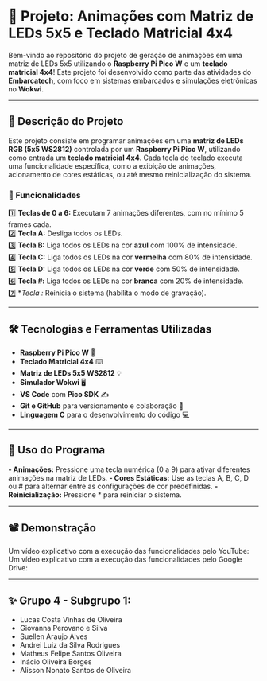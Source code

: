 # 🧩 Projeto: Animações com Matriz de LEDs 5x5 e Teclado Matricial 4x4

Bem-vindo ao repositório do projeto de geração de animações em uma matriz de LEDs 5x5 utilizando o **Raspberry Pi Pico W** e um **teclado matricial 4x4**! Este projeto foi desenvolvido como parte das atividades do **Embarcatech**, com foco em sistemas embarcados e simulações eletrônicas no **Wokwi**.

---

## 📜 Descrição do Projeto

Este projeto consiste em programar animações em uma **matriz de LEDs RGB (5x5 WS2812)** controlada por um **Raspberry Pi Pico W**, utilizando como entrada um **teclado matricial 4x4**. Cada tecla do teclado executa uma funcionalidade específica, como a exibição de animações, acionamento de cores estáticas, ou até mesmo reinicialização do sistema.

### 🎯 Funcionalidades

1️⃣ **Teclas de 0 a 6:** Executam 7 animações diferentes, com no mínimo 5 frames cada.  
2️⃣ **Tecla A:** Desliga todos os LEDs.  
3️⃣ **Tecla B:** Liga todos os LEDs na cor **azul** com 100% de intensidade.  
4️⃣ **Tecla C:** Liga todos os LEDs na cor **vermelha** com 80% de intensidade.  
5️⃣ **Tecla D:** Liga todos os LEDs na cor **verde** com 50% de intensidade.  
6️⃣ **Tecla #:** Liga todos os LEDs na cor **branca** com 20% de intensidade.  
7️⃣ **Tecla *:** Reinicia o sistema (habilita o modo de gravação).  

---

## 🛠️ Tecnologias e Ferramentas Utilizadas

- **Raspberry Pi Pico W** 🛜
- **Teclado Matricial 4x4** ⌨️
- **Matriz de LEDs 5x5 WS2812** 💡
- **Simulador Wokwi** 🖥️
- **VS Code** com **Pico SDK** ✍️
- **Git e GitHub** para versionamento e colaboração 🤝
- **Linguagem C** para o desenvolvimento do código 💻

---

## 📖 Uso do Programa

**- Animações:** Pressione uma tecla numérica (0 a 9) para ativar diferentes animações na matriz de LEDs.
**- Cores Estáticas:** Use as teclas A, B, C, D ou # para alternar entre as configurações de cor predefinidas.
**- Reinicialização:** Pressione * para reiniciar o sistema.

---

## 📽️ Demonstração

Um vídeo explicativo com a execução das funcionalidades pelo YouTube:
Um vídeo explicativo com a execução das funcionalidades pelo Google Drive:

---

## ✨ Grupo 4 - Subgrupo 1:

- Lucas Costa Vinhas de Oliveira
- Giovanna Perovano e Silva
- Suellen Araujo Alves
- Andrei Luiz da Silva Rodrigues
- Matheus Felipe Santos Oliveira
- Inácio Oliveira Borges
- Alisson Nonato Santos de Oliveira
